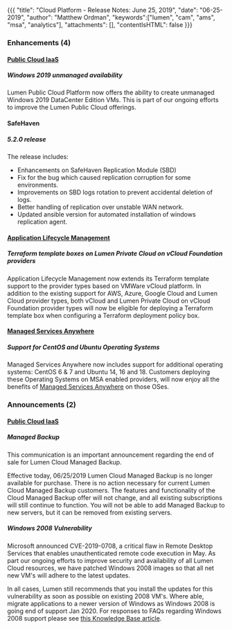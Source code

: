 {{{
"title": "Cloud Platform - Release Notes: June 25, 2019",
"date": "06-25-2019",
"author": "Matthew Ordman",
"keywords":["lumen", "cam", "ams", "msa", "analytics"],
"attachments": [],
"contentIsHTML": false
}}}

### Enhancements (4)

#### [Public Cloud IaaS](https://www.ctl.io/cloud-platform/)

##### Windows 2019 unmanaged availability

Lumen Public Cloud Platform now offers the ability to create unmanaged Windows 2019 DataCenter Edition VMs. This is part of our ongoing efforts to improve the Lumen Public Cloud offerings.

#### SafeHaven

##### 5.2.0 release

The release includes:

* Enhancements on SafeHaven Replication Module (SBD)
* Fix for the bug which caused replication corruption for some environments.
* Improvements on SBD logs rotation to prevent accidental deletion of logs.
* Better handling of replication over unstable WAN network.
* Updated ansible version for automated installation of windows replication agent.

#### [Application Lifecycle Management](https://www.ctl.io/cloud-application-manager/application-lifecycle-management/)

##### Terraform template boxes on Lumen Private Cloud on vCloud Foundation providers

Application Lifecycle Management now extends its Terraform template support to the provider types based on VMWare vCloud platform. In addition to the existing support for AWS, Azure, Google Cloud and Lumen Cloud provider types, both vCloud and Lumen Private Cloud on vCloud Foundation provider types will now be eligible for deploying a Terraform template box when configuring a Terraform deployment policy box.

#### [Managed Services Anywhere](https://www.ctl.io/cloud-application-manager/managed-services-anywhere/)

##### Support for CentOS and Ubuntu Operating Systems

Managed Services Anywhere now includes support for additional operating systems:  CentOS 6 & 7 and Ubuntu 14, 16 and 18.  Customers deploying these Operating Systems on MSA enabled providers, will now enjoy all the benefits of [Managed Services Anywhere](https://www.ctl.io/legal/cloud-application-manager/service-guide/) on those OSes.

### Announcements (2)

#### [Public Cloud IaaS](https://www.ctl.io/cloud-platform/)

##### Managed Backup

This communication is an important announcement regarding the end of sale for Lumen Cloud Managed Backup.

Effective today, 06/25/2019 Lumen Cloud Managed Backup is no longer available for purchase. There is no action necessary for current Lumen Cloud Managed Backup customers. The features and functionality of the Cloud Managed Backup offer will not change, and all existing subscriptions will still continue to function. You will not be able to add Managed Backup to new servers, but it can be removed from existing servers.

##### Windows 2008 Vulnerability

Microsoft announced CVE-2019-0708, a critical flaw in Remote Desktop Services that enables unauthenticated remote code execution in May.  As part our ongoing efforts to improve security and availability of all Lumen Cloud resources, we have patched Windows 2008 images so that all net new VM's will adhere to the latest updates.

In all cases, Lumen still recommends that you install the updates for this vulnerability as soon as possible on existing 2008 VM's. Where able, migrate applications to a newer version of Windows as Windows 2008 is going end of support Jan 2020. For responses to FAQs regarding Windows 2008 support please see [this Knowledge Base article](../../Support/windows-2008-end-of-vendor-support-faq.md).
